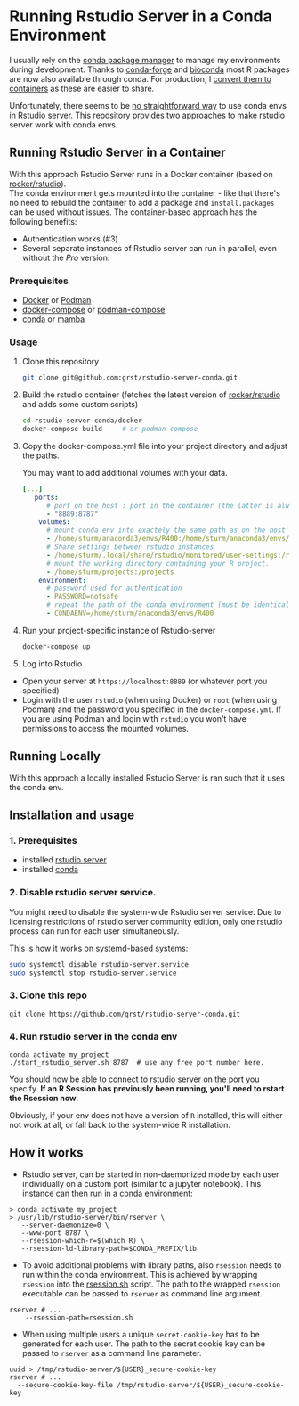 # Running Rstudio Server in a Conda Environment

I usually rely on the [conda package manager](https://docs.conda.io/en/latest/) to manage my environments during development. Thanks to [conda-forge](https://conda-forge.org/) and [bioconda](https://bioconda.github.io/) most R packages are now also available through conda. For production,
I [convert them to containers](https://github.com/grst/containerize-conda) as these are easier to share. 

Unfortunately, there seems to be [no straightforward way](https://community.rstudio.com/t/start-rstudio-server-session-in-conda-environment/12516/15) to use conda envs in Rstudio server. This repository provides two approaches to make rstudio server work with conda envs. 

## Running Rstudio Server in a Container

With this approach Rstudio Server runs in a Docker container (based on [rocker/rstudio](https://hub.docker.com/r/rocker/rstudio)).  
The conda environment gets mounted into the container - like that there's no need to rebuild the container to add a package and 
`install.packages` can be used without issues. The container-based approach has the following benefits: 

 * Authentication works (#3)
 * Several separate instances of Rstudio server can run in parallel, even without the *Pro* version. 

### Prerequisites

 * [Docker](https://www.docker.com/) or [Podman](https://podman.io/)
 * [docker-compose](https://github.com/docker/compose) or [podman-compose](https://github.com/containers/podman-compose)
 * [conda](https://docs.conda.io/en/latest/miniconda.html) or [mamba](https://github.com/conda-forge/miniforge#mambaforge)

### Usage

1. Clone this repository

   ```bash
   git clone git@github.com:grst/rstudio-server-conda.git
   ```

2. Build the rstudio container (fetches the latest version of [rocker/rstudio](https://hub.docker.com/r/rocker/rstudio) and adds some custom scripts)

   ```bash
   cd rstudio-server-conda/docker
   docker-compose build     # or podman-compose
   ```

3. Copy the docker-compose.yml file into your project directory and adjust the paths.

   You may want to add additional volumes with your data. 

   ```yml
   [...]
      ports:
         # port on the host : port in the container (the latter is always 8787)
         - "8889:8787"
       volumes:
         # mount conda env into exactely the same path as on the host system - some paths are hardcoded in the env.
         - /home/sturm/anaconda3/envs/R400:/home/sturm/anaconda3/envs/R400
         # Share settings between rstudio instances
         - /home/sturm/.local/share/rstudio/monitored/user-settings:/root/.local/share/rstudio/monitored/user-settings
         # mount the working directory containing your R project.
         - /home/sturm/projects:/projects
       environment:
         # password used for authentication
         - PASSWORD=notsafe
         # repeat the path of the conda environment (must be identical to the path in "volumes")
         - CONDAENV=/home/sturm/anaconda3/envs/R400
   ```

4. Run your project-specific instance of Rstudio-server

   ```bash
   docker-compose up 
   ```

5. Log into Rstudio

 * Open your server at `https://localhost:8889` (or whatever port you specified)
 * Login with the user `rstudio` (when using Docker) or `root` (when using Podman) and the password you specified 
   in the `docker-compose.yml`. If you are using Podman and login with `rstudio` you won't have permissions to 
   access the mounted volumes. 


## Running Locally

With this approach a locally installed Rstudio Server is ran such that it uses the conda env. 

## Installation and usage
### 1. Prerequisites
* installed [rstudio server](https://www.rstudio.com/products/rstudio/download-server/)
* installed [conda](https://docs.conda.io/en/latest/miniconda.html)

### 2. Disable rstudio server service. 
You might need to disable the system-wide Rstudio server service.
Due to licensing restrictions of rstudio server community edition, only one rstudio process
can run for each user simultaneously. 

This is how it works on systemd-based systems:

```bash
sudo systemctl disable rstudio-server.service
sudo systemctl stop rstudio-server.service
```

### 3. Clone this repo
```
git clone https://github.com/grst/rstudio-server-conda.git
```

### 4. Run rstudio server in the conda env
```
conda activate my_project
./start_rstudio_server.sh 8787  # use any free port number here. 
```

You should now be able to connect to rstudio server on the port you specify. **If an R Session has previously been running, you'll need to rstart the Rsession now**. 

Obviously, if your env does not have a version of `R` installed, this will either not 
work at all, or fall back to the system-wide R installation. 



## How it works
* Rstudio server, can be started in non-daemonized mode by each user individually on a custom port (similar to a jupyter notebook). This instance can then run in a conda environment:
```
> conda activate my_project
> /usr/lib/rstudio-server/bin/rserver \
   --server-daemonize=0 \
   --www-port 8787 \
   --rsession-which-r=$(which R) \
   --rsession-ld-library-path=$CONDA_PREFIX/lib
```
* To avoid additional problems with library paths, also `rsession` needs to run within the conda environment. This is achieved by wrapping `rsession` into the [rsession.sh](https://github.com/grst/rstudio-server-conda/blob/master/rsession.sh) script. The path to the wrapped `rsession` executable can be passed to `rserver` as command line argument. 
```
rserver # ...
    --rsession-path=rsession.sh
```


* When using multiple users a unique `secret-cookie-key` has to be generated for each user. The path to the secret cookie key can be passed to `rserver` as a command line parameter.
```
uuid > /tmp/rstudio-server/${USER}_secure-cookie-key
rserver # ...
  --secure-cookie-key-file /tmp/rstudio-server/${USER}_secure-cookie-key
```

